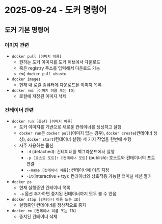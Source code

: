 # 2025-09-24 - 도커 명령어

## 도커 기본 명령어

### 이미지 관련

- `docker pull [이미지 이름]`
  - 원하는 도커 이미지를 도커 허브에서 다운로드
  - 혹은 registry 주소를 입력해서 다운로드 가능
  - ex) `docker pull ubuntu`
- `docker images`
  - 현재 내 로컬 컴퓨터에 다운로드된 이미지 목록
- `docker rmi [이미지 이름 또는 ID]`
  - 로컬에 저장된 이미지 삭제

### 컨테이너 관련

- `docker run [옵션] [이미지 이름]`
  - 도커 이미지를 기반으로 새로운 컨테이너를 생성하고 실행
  - `docker run`은 `docker pull`(이미지 없는 경우), `docker create`(컨테이너 생성), `docker start`(컨테이너 실행) 세 가지 작업을 한번에 수행
  - 자주 사용하는 옵션
    - `-d` (detached): 컨테이너를 백그라운드에서 실행
    - `-p [호스트 포트]: [컨테이너 포트]` (publish): 호스트와 컨테이너의 포트 연결
    - `--name [컨테이너 이름]`: 컨테이너에 이름 지정
    - `-it`(interactive + tty): 컨테이너와 상호작용 가능한 터미널 세션 열기
- `docker ps`
  - 현재 실행중인 컨테이너 목록
  - `-a` 옵션 추가하면 중지된 컨테이너까지 모두 볼 수 있음
- `docker stop [컨테이너 이름 또는 ID]`
  - 실행중인 컨테이너를 정상적으로 중지
- `docker rm [컨테이너 이름 또는 ID]`
  - 중지된 컨테이너 삭제
